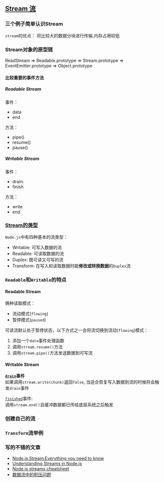 ## [Stream 流](http://nodejs.cn/api/stream.html#stream_readable_streams)
### 三个例子简单认识Stream
`stream`的优点： 将比较大的数据分块进行传输,内存占用较低
### Stream对象的原型链
ReadStream => Readable.prototype => Stream.prototype => EventEmitter.prototype => Object.prototype

#### 比较重要的事件方法
##### Readable Stream
事件：
* data
* end

方法：
* pipe()
* resume()
* pause()

##### Writable Stream
事件：
* drain: 
* finish

方法：
* write
* end


### [Stream的类型](http://nodejs.cn/api/stream.html#stream_types_of_streams)
`Node.js`中有四种基本的流类型：
* Writable: 可写入数据的流
* Readable: 可读取数据的流
* Duplex: 既可读又可写的流
* Transform: 在写入和读取数据时能**修改或转换数据**的`Duplex`流

### `Readable`和`Writable`的特点
#### Readable Stream
俩种读取模式： 
* 流动模式(`flowing`)
* 暂停模式(`paused`)

可读流默认处于暂停状态，以下方式之一会将流切换到流动(`flowing`)模式：
1. 添加一个`data`事件处理函数
2. 调用`stream.resume()`方法
3. 调用`stream.pipe()`方法发送数据到可写流

#### Writable Stream
**[`drain`](http://nodejs.cn/api/stream.html#stream_event_drain)事件**  
如果调用`stream.write(chunk)`返回`false`, 当适合恢复写入数据到流的时候将会触发`drain`事件

[`finished`](http://nodejs.cn/api/stream.html#stream_event_finish)事件:    
调用`stream.end()`且缓冲数据都已传给底层系统之后触发

### 创建自己的流


### `Transform`流举例

### 写的不错的文章
* [Node.js Stream:Everything you need to know](https://www.freecodecamp.org/news/node-js-streams-everything-you-need-to-know-c9141306be93/)
* [Understanding Streams in Node.js](https://nodesource.com/blog/understanding-streams-in-nodejs/)
* [Node.js streams cheatsheet](https://devhints.io/nodejs-stream)
* [数据流中的积压问题](https://nodejs.org/zh-cn/docs/guides/backpressuring-in-streams/)

